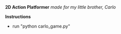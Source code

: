 **2D Action Platformer**
 *made for my little brother, Carlo*
 
 **Instructions**
 - run "python carlo_game.py"